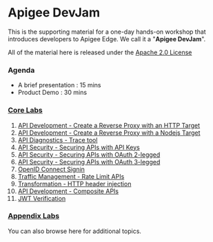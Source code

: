 # Apigee DevJam
This is the supporting material for a one-day hands-on workshop that introduces developers to Apigee Edge. We call it a "**Apigee DevJam**".

All of the material here is released under the [Apache 2.0 License](./LICENSE)

### Agenda
* A brief presentation : 15 mins
* Product Demo : 30 mins

### [Core Labs](./Labs/Core)
1. [API Development - Create a Reverse Proxy with an HTTP Target](./Labs/Core/01-Create-a-Reverse-Proxy)
2. [API Development - Create a Reverse Proxy with a Nodejs Target](./Labs/Core/02-Proxy-with-Nodejs-Target)
3. [API Diagnostics - Trace tool                    ](./Labs/Core/03-Trace-tool)
4. [API Security - Securing APIs with API Keys      ](./Labs/Core/04-Securing-APIs-with-API-Keys)
5. [API Security - Securing APIs with OAuth 2-legged](./Labs/Core/05-Securing-APIs-with-OAuth-2-legged)
6. [API Security - Securing APIs with OAuth 3-legged](./Labs/Core/06-Securing-APIs-with-OAuth-3-legged)
7. [OpenID Connect Signin                           ](./Labs/Core/07-OpenID-Connect-Signin)
8. [Traffic Management - Rate Limit APIs            ](./Labs/Core/08-Rate-Limit-APIs)
9. [Transformation - HTTP header injection          ](./Labs/Core/09-HTTP-header-injection)
10. [API Development - Composite APIs               ](./Labs/Core/10-Composite-APIs)
11. [JWT Verification                               ](./Labs/Core/11-JWT-Verification)


### [Appendix Labs](./Labs/Appendix)

You can also browse here for additional topics. 

